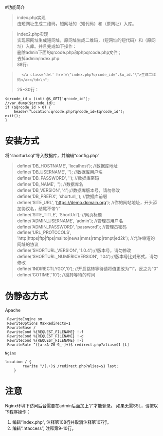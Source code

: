 #功能简介
>index.php实现<br>
由短网址生成二维码，短网址的（短代码）和（原网址）入库。

>index2.php实现<br>
实现原网址生成短网址，原网址生成二维码，（短网址的短代码）和（原网址）入库。并且完成如下操作：<br>
删除admin下面的qrcode.php和phpqrcode.php文件；<br>
去掉admin/index.php<br> 
88行:

>		</a class='del' href=\"index.php?qrcode_id=".$u_id."\">生成二维码</a></td>\n";
>25~30行：

>	
	$qrcode_id = (int) @$_GET['qrcode_id'];
	//var_dump($qrcode_id);
	if ($qrcode_id > 0) {
    	header("Location:qrcode.php?qrcode_id=$qrcode_id");
   	exit();
	}

# 安装方式
将“shorturl.sql”导入数据库，并编辑“config.php”
  
>define('DB_HOSTNAME', 'localhost'); //数据库地址<br>
define('DB_USERNAME', ''); //数据库用户名<br>
define('DB_PASSWORD', ''); //数据库密码<br>
define('DB_NAME', ''); //数据库名<br>
define('DB_VERSION', '4');//数据库版本号，请勿修改<br>
define('DB_PREFIX', 'shorturl_'); //数据库前缀<br>
define('SITE_URL', 'https://demo.domain.org'); //你的网站地址，开头添加协议名，结尾不带“/”<br>
define('SITE_TITLE', 'ShortUrl'); //网页标题<br>
define('ADMIN_USERNAME', 'admin'); //管理员用户名<br>
define('ADMIN_PASSWORD', 'password'); //管理员密码<br>
define('URL_PROTOCOLS', 'http|https|ftp|ftps|mailto|news|mms|rtmp|rtmpt|ed2k'); //允许缩短的网址的协议<br>
define('SHORTURL_VERSION', '1.0.4');//版本号，请勿修改<br>
define('SHORTURL_NUMERICVERSION', '104');//版本号比对形式，请勿修改<br>
define('INDIRECTLYGO','0'); //开启跳转等待请将值更改为“1”，反之为“0”<br>
define('GOTIME','10');	//跳转等待的时间<br>


# 伪静态方式
Apache
		  
  
  	 RewriteEngine on
  	 RewriteOptions MaxRedirects=1
  	 RewriteBase /
   	 RewriteCond %{REQUEST_FILENAME} !-f
   	 RewriteCond %{REQUEST_FILENAME} !-d
  	 RewriteCond %{REQUEST_FILENAME} !-l
  	 RewriteRule ^([a-zA-Z0-9_-]+)$ redirect.php?alias=$1 [L]
  
```
Nginx
```  

	location / {
            rewrite ^/(.+)$ /redirect.php?alias=$1 last;
        }


# 注意
Nginx环境下访问后台需要在admin后面加上“/”才能登录。
如果无需SSL，请按以下程序操作：
 1. 编辑“index.php”, 注释第108行并取消注释第107行。
 2. 编辑“.htaccess”, 注释第9-10行。